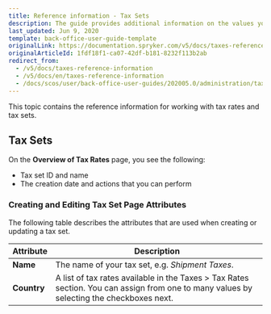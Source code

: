 ```yaml
---
title: Reference information - Tax Sets 
description: The guide provides additional information on the values you use when managing tax rates and tax sets in the Back Office.
last_updated: Jun 9, 2020
template: back-office-user-guide-template
originalLink: https://documentation.spryker.com/v5/docs/taxes-reference-information
originalArticleId: 1fdf18f1-ca07-42df-b181-8232f113b2ab
redirect_from:
  - /v5/docs/taxes-reference-information
  - /v5/docs/en/taxes-reference-information
  - /docs/scos/user/back-office-user-guides/202005.0/administration/tax-sets/references/tax-sets-reference-information.html
---
```


This topic contains the reference information for working with tax rates and tax sets.

## Tax Sets
On the **Overview of Tax Rates** page, you see the following:
* Tax set ID and name
* The creation date and actions that you can perform

### Creating and Editing Tax Set Page Attributes

The following table describes the attributes that are used when creating or updating a tax set.

| Attribute | Description  |
| --- | --- |
| **Name** | The name of your tax set, e.g. _Shipment Taxes_. |
| **Country** |A list of tax rates available in the Taxes > Tax Rates section. You can assign from one to many values by selecting the checkboxes next. |
